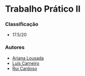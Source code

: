 # Trabalho Prático II

### Classificação
 
 * 17.5/20

### Autores
 * [Ariana Lousada](https://github.com/arbl42)
 * [Luís Carneiro](https://github.com/lmrcarneiro)
 * [Rui Cardoso](https://github.com/Obsessi0n)

